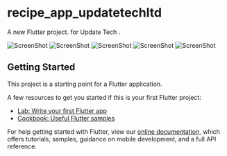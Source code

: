 # recipe_app_updatetechltd

A new Flutter project. for Update Tech .

![ScreenShot](/screenshots/ss2.png)
![ScreenShot](/screenshots/ss3.png) 
![ScreenShot](/screenshots/ss4.png)
![ScreenShot](/screenshots/ss5.png)
![ScreenShot](/screenshots/ss1.png) 

## Getting Started

This project is a starting point for a Flutter application.

A few resources to get you started if this is your first Flutter project:

- [Lab: Write your first Flutter app](https://flutter.dev/docs/get-started/codelab)
- [Cookbook: Useful Flutter samples](https://flutter.dev/docs/cookbook)

For help getting started with Flutter, view our
[online documentation](https://flutter.dev/docs), which offers tutorials,
samples, guidance on mobile development, and a full API reference.

